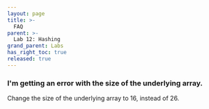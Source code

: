 ```yaml
---
layout: page
title: >-
  FAQ
parent: >-
  Lab 12: Hashing
grand_parent: Labs
has_right_toc: true
released: true
---
```


### I'm getting an error with the size of the underlying array.

Change the size of the underlying array to 16, instead of 26.
